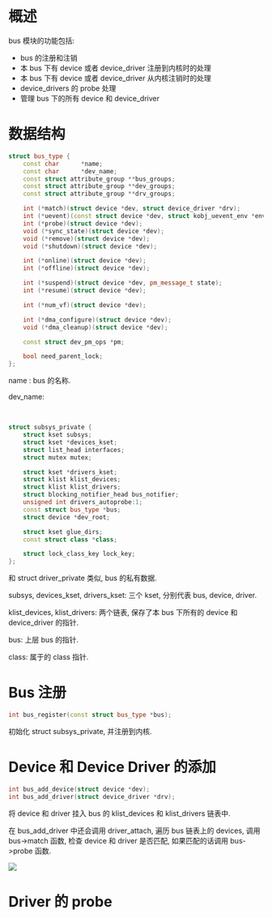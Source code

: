 # 概述

bus 模块的功能包括:

- bus 的注册和注销
- 本 bus 下有 device 或者 device_driver 注册到内核时的处理
- 本 bus 下有 device 或者 device_driver 从内核注销时的处理
- device_drivers 的 probe 处理
- 管理 bus 下的所有 device 和 device_driver

# 数据结构

```c++
struct bus_type {
	const char		*name;
	const char		*dev_name;
	const struct attribute_group **bus_groups;
	const struct attribute_group **dev_groups;
	const struct attribute_group **drv_groups;

	int (*match)(struct device *dev, struct device_driver *drv);
	int (*uevent)(const struct device *dev, struct kobj_uevent_env *env);
	int (*probe)(struct device *dev);
	void (*sync_state)(struct device *dev);
	void (*remove)(struct device *dev);
	void (*shutdown)(struct device *dev);

	int (*online)(struct device *dev);
	int (*offline)(struct device *dev);

	int (*suspend)(struct device *dev, pm_message_t state);
	int (*resume)(struct device *dev);

	int (*num_vf)(struct device *dev);

	int (*dma_configure)(struct device *dev);
	void (*dma_cleanup)(struct device *dev);

	const struct dev_pm_ops *pm;

	bool need_parent_lock;
};
```

name : bus 的名称.

dev_name:

</br>

```c++
struct subsys_private {
	struct kset subsys;
	struct kset *devices_kset;
	struct list_head interfaces;
	struct mutex mutex;

	struct kset *drivers_kset;
	struct klist klist_devices;
	struct klist klist_drivers;
	struct blocking_notifier_head bus_notifier;
	unsigned int drivers_autoprobe:1;
	const struct bus_type *bus;
	struct device *dev_root;

	struct kset glue_dirs;
	const struct class *class;

	struct lock_class_key lock_key;
};
```

和 struct driver_private 类似, bus 的私有数据.

subsys, devices_kset, drivers_kset: 三个 kset, 分别代表 bus, device, driver.

klist_devices, klist_drivers: 两个链表, 保存了本 bus 下所有的 device 和 device_driver 的指针.

bus: 上层 bus 的指针.

class: 属于的 class 指针.

# Bus 注册

```c++
int bus_register(const struct bus_type *bus);
```

初始化 struct subsys_private, 并注册到内核.

# Device 和 Device Driver 的添加

```c++
int bus_add_device(struct device *dev);
int bus_add_driver(struct device_driver *drv);
```

将 device 和 driver 挂入 bus 的 klist_devices 和 klist_drivers 链表中.

在 bus_add_driver 中还会调用 driver_attach, 遍历 bus 链表上的 devices, 调用 bus->match 函数, 检查 device 和 driver 是否匹配, 如果匹配的话调用 bus->probe 函数.

![](https://xyc-1316422823.cos.ap-shanghai.myqcloud.com/20250110140334.png)

# Driver 的 probe
